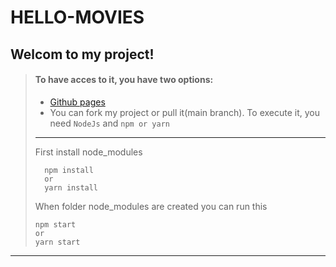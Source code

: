 # HELLO-MOVIES

## Welcom to my project!

> #### To have acces to it, you have two options:
> * [Github pages](https://renerugaba.github.io/hello-movies/)
> * You can fork my project or pull it(main branch). To execute it, you need `NodeJs` and `npm or yarn`
> ---
> First install node_modules
> ```cli
>   npm install
>   or
>   yarn install
> ```
> When folder node_modules are created you can run this
> ```cli
> npm start
> or
> yarn start
> ```

---

